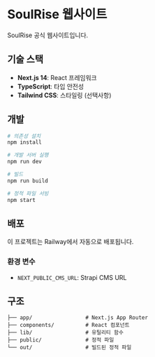 # SoulRise 웹사이트

SoulRise 공식 웹사이트입니다.

## 기술 스택

- **Next.js 14**: React 프레임워크
- **TypeScript**: 타입 안전성
- **Tailwind CSS**: 스타일링 (선택사항)

## 개발

```bash
# 의존성 설치
npm install

# 개발 서버 실행
npm run dev

# 빌드
npm run build

# 정적 파일 서빙
npm start
```

## 배포

이 프로젝트는 Railway에서 자동으로 배포됩니다.

### 환경 변수

- `NEXT_PUBLIC_CMS_URL`: Strapi CMS URL

## 구조

```
├── app/                 # Next.js App Router
├── components/          # React 컴포넌트
├── lib/                 # 유틸리티 함수
├── public/              # 정적 파일
└── out/                 # 빌드된 정적 파일
```
